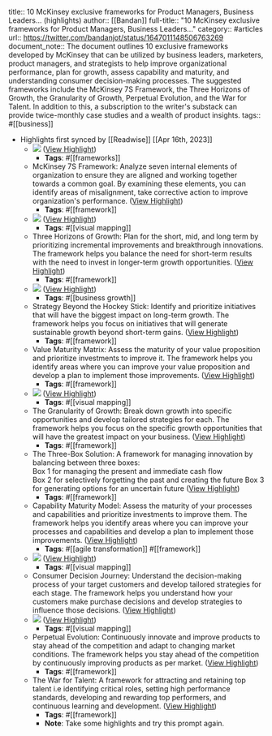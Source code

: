 title:: 10 McKinsey exclusive frameworks  for Product Managers, Business Leaders... (highlights)
author:: [[Bandan]]
full-title:: "10 McKinsey exclusive frameworks  for Product Managers, Business Leaders..."
category:: #articles
url:: https://twitter.com/bandanjot/status/1647011148506763269
document_note:: The document outlines 10 exclusive frameworks developed by McKinsey that can be utilized by business leaders, marketers, product managers, and strategists to help improve organizational performance, plan for growth, assess capability and maturity, and understanding consumer decision-making processes. The suggested frameworks include the McKinsey 7S Framework, the Three Horizons of Growth, the Granularity of Growth, Perpetual Evolution, and the War for Talent. In addition to this, a subscription to the writer's substack can provide twice-monthly case studies and a wealth of product insights.
tags:: #[[business]]

- Highlights first synced by [[Readwise]] [[Apr 16th, 2023]]
	- ![](https://pbs.twimg.com/media/Fttb6QNakAAjcMz.png) ([View Highlight](https://read.readwise.io/read/01gy3tmhj4ca1g1gjj2bk95a7r))
		- **Tags**: #[[frameworks]]
	- McKinsey 7S Framework: Analyze seven internal elements of organization to ensure they are aligned and working together towards a common goal. By examining these elements, you can identify areas of misalignment, take corrective action to improve organization's performance. ([View Highlight](https://read.readwise.io/read/01gy3tnpqt3hv2y5na6mk2rv5j))
		- **Tags**: #[[framework]]
	- ![](https://pbs.twimg.com/media/Fttb6lHakAEx8Jr.png) ([View Highlight](https://read.readwise.io/read/01gy3tnv7zp0q5q353jnf3kggj))
		- **Tags**: #[[visual mapping]]
	- Three Horizons of Growth: Plan for the short, mid, and long term by prioritizing incremental improvements and breakthrough innovations. The framework helps you balance the need for short-term results with the need to invest in longer-term growth opportunities. ([View Highlight](https://read.readwise.io/read/01gy3tpghw7t00j2rqbf2hb0zp))
		- **Tags**: #[[framework]]
	- ![](https://pbs.twimg.com/media/Fttb7C4aIAUDYRY.jpg) ([View Highlight](https://read.readwise.io/read/01gy3tpnbg91x42ccz7faf3vzc))
		- **Tags**: #[[business growth]]
	- Strategy Beyond the Hockey Stick: Identify and prioritize initiatives that will have the biggest impact on long-term growth. The framework helps you focus on initiatives that will generate sustainable growth beyond short-term gains. ([View Highlight](https://read.readwise.io/read/01gy3tpzt6jz500zdwqcs1z6gs))
		- **Tags**: #[[framework]]
	- Value Maturity Matrix: Assess the maturity of your value proposition and prioritize investments to improve it. The framework helps you identify areas where you can improve your value proposition and develop a plan to implement those improvements. ([View Highlight](https://read.readwise.io/read/01gy3tq2cxw34mjt0qjmd6n2tn))
		- **Tags**: #[[framework]]
	- ![](https://pbs.twimg.com/media/Fttb7o8aIAA0Wp1.jpg) ([View Highlight](https://read.readwise.io/read/01gy3tqx0rgra8yeqschfmn0jf))
		- **Tags**: #[[visual mapping]]
	- The Granularity of Growth: Break down growth into specific opportunities and develop tailored strategies for each. The framework helps you focus on the specific growth opportunities that will have the greatest impact on your business. ([View Highlight](https://read.readwise.io/read/01gy3tr5048r5mdgfxymr4ewc5))
		- **Tags**: #[[framework]]
	- The Three-Box Solution: A framework for managing innovation by balancing between three boxes:  
	  Box 1 for managing the present and immediate cash flow  
	  Box 2 for selectively forgetting the past and creating the future Box 3 for generating options for an uncertain future ([View Highlight](https://read.readwise.io/read/01gy3trfh2amycqq6cqbcn4rs3))
		- **Tags**: #[[framework]]
	- Capability Maturity Model: Assess the maturity of your processes and capabilities and prioritize investments to improve them. The framework helps you identify areas where you can improve your processes and capabilities and develop a plan to implement those improvements. ([View Highlight](https://read.readwise.io/read/01gy3trvp5bcshrhhqr96g8wrb))
		- **Tags**: #[[agile transformation]] #[[framework]]
	- ![](https://pbs.twimg.com/media/Fttb9CpacAAcQ1L.jpg) ([View Highlight](https://read.readwise.io/read/01gy3ts7e6ym1zq8szww3xb1z1))
		- **Tags**: #[[visual mapping]]
	- Consumer Decision Journey: Understand the decision-making process of your target customers and develop tailored strategies for each stage. The framework helps you understand how your customers make purchase decisions and develop strategies to influence those decisions. ([View Highlight](https://read.readwise.io/read/01gy3tssqfdht57y82x1hqkfm1))
	- ![](https://pbs.twimg.com/media/Fttb9c2aIAA88nf.png) ([View Highlight](https://read.readwise.io/read/01gy3tsy3k6fxk91z8ka040k1v))
		- **Tags**: #[[visual mapping]]
	- Perpetual Evolution: Continuously innovate and improve products to stay ahead of the competition and adapt to changing market conditions. The framework helps you stay ahead of the competition by continuously improving products as per market. ([View Highlight](https://read.readwise.io/read/01gy3tt8y6p7ny407abqn0wmfv))
		- **Tags**: #[[framework]]
	- The War for Talent: A framework for attracting and retaining top talent i.e identifying critical roles, setting high performance standards, developing and rewarding top performers, and continuous learning and development. ([View Highlight](https://read.readwise.io/read/01gy3ttkkmj84983k25q0pm7dx))
		- **Tags**: #[[framework]]
		- **Note**: Take some highlights and try this prompt again.